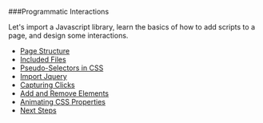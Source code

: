 ###Programmatic Interactions

Let's import a Javascript library, learn the basics of how to add scripts to a page, and design some interactions.

- [Page Structure](structure.md)
- [Included Files](includes.md)
- [Pseudo-Selectors in CSS](pseudo.md)
- [Import Jquery](import.md)
- [Capturing Clicks](click.md)
- [Add and Remove Elements](addremove.md)
- [Animating CSS Properties](animate.md)
- [Next Steps](nextsteps.md)
